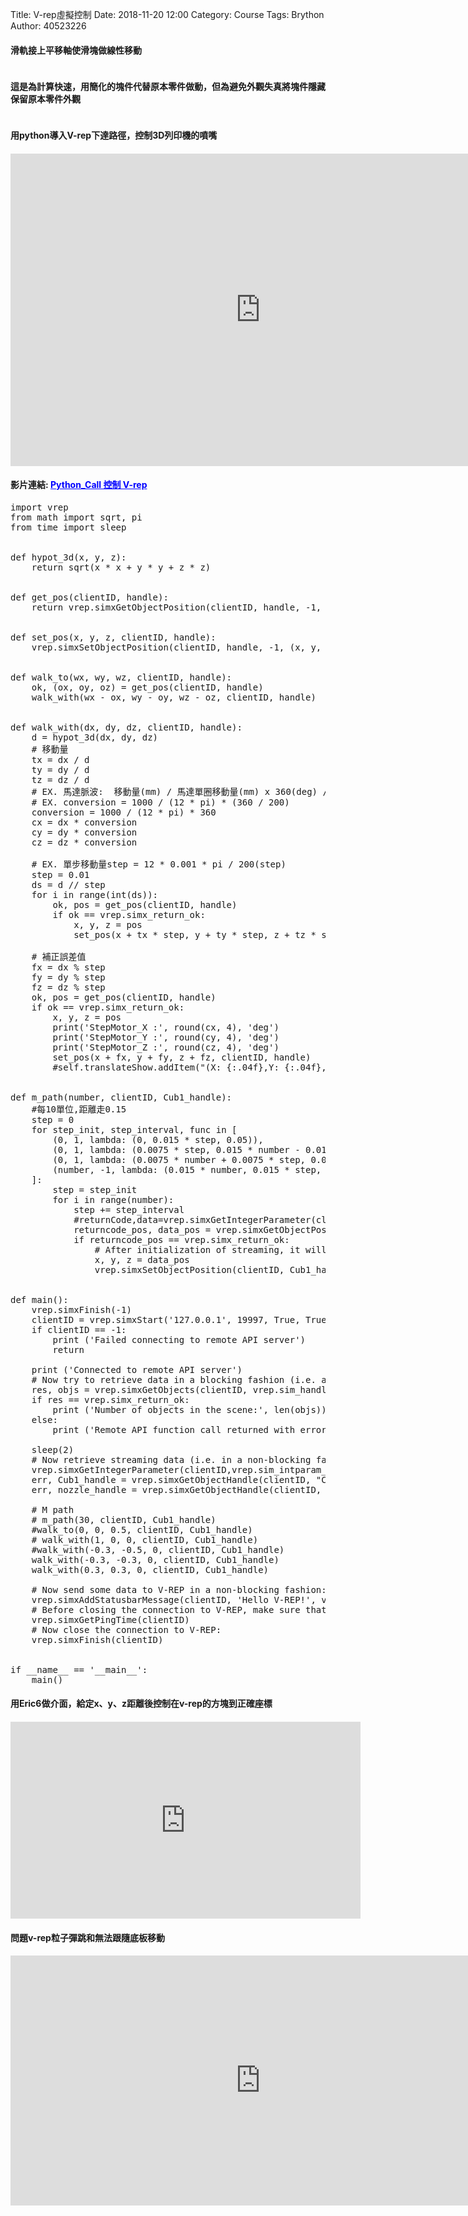 Title: V-rep虛擬控制
Date: 2018-11-20 12:00
Category: Course
Tags: Brython
Author: 40523226



<!-- PELICAN_END_SUMMARY -->

<h4>滑軌接上平移軸使滑塊做線性移動</h4>
<p><img alt="" src="https://github.com/s40523226/projrct/blob/gh-pages/photo/p37_22-22-20.png?raw=true"></p>

<h4>這是為計算快速，用簡化的塊件代替原本零件做動，但為避免外觀失真將塊件隱藏保留原本零件外觀</h4>
<p><img alt="" src="https://github.com/s40523226/projrct/blob/gh-pages/photo/p37_22-09-14.png?raw=true"></p>

<h4>用python導入V-rep下達路徑，控制3D列印機的噴嘴<h4/>

<iframe width="800" height="500" src="https://www.youtube.com/embed/B0_vdv9Cpw0" frameborder="0" allow="accelerometer; autoplay; encrypted-media; gyroscope; picture-in-picture" allowfullscreen></iframe>
<h4>影片連結: <a href="https://www.youtube.com/embed/B0_vdv9Cpw0"style="color:blue;">Python_Call 控制 V-rep</a></h4>

<pre class="brush: python">
import vrep
from math import sqrt, pi
from time import sleep


def hypot_3d(x, y, z):
    return sqrt(x * x + y * y + z * z)


def get_pos(clientID, handle):
    return vrep.simxGetObjectPosition(clientID, handle, -1, vrep.simx_opmode_oneshot_wait)


def set_pos(x, y, z, clientID, handle):
    vrep.simxSetObjectPosition(clientID, handle, -1, (x, y, z), vrep.simx_opmode_oneshot_wait)


def walk_to(wx, wy, wz, clientID, handle):
    ok, (ox, oy, oz) = get_pos(clientID, handle)
    walk_with(wx - ox, wy - oy, wz - oz, clientID, handle)


def walk_with(dx, dy, dz, clientID, handle):
    d = hypot_3d(dx, dy, dz)
    # 移動量
    tx = dx / d
    ty = dy / d
    tz = dz / d
    # EX. 馬達脈波:  移動量(mm) / 馬達單圈移動量(mm) x 360(deg) / 步數(step)
    # EX. conversion = 1000 / (12 * pi) * (360 / 200)
    conversion = 1000 / (12 * pi) * 360
    cx = dx * conversion
    cy = dy * conversion
    cz = dz * conversion
    
    # EX. 單步移動量step = 12 * 0.001 * pi / 200(step)
    step = 0.01
    ds = d // step
    for i in range(int(ds)):
        ok, pos = get_pos(clientID, handle)
        if ok == vrep.simx_return_ok:
            x, y, z = pos
            set_pos(x + tx * step, y + ty * step, z + tz * step, clientID, handle)
    
    # 補正誤差值        
    fx = dx % step
    fy = dy % step
    fz = dz % step        
    ok, pos = get_pos(clientID, handle)
    if ok == vrep.simx_return_ok:
        x, y, z = pos
        print('StepMotor_X :', round(cx, 4), 'deg')
        print('StepMotor_Y :', round(cy, 4), 'deg')
        print('StepMotor_Z :', round(cz, 4), 'deg')
        set_pos(x + fx, y + fy, z + fz, clientID, handle)
        #self.translateShow.addItem("(X: {:.04f},Y: {:.04f},Z: {:.04f})".format(a2z, b2z, c2z))
    

def m_path(number, clientID, Cub1_handle):
    #每10單位,距離走0.15
    step = 0
    for step_init, step_interval, func in [
        (0, 1, lambda: (0, 0.015 * step, 0.05)),
        (0, 1, lambda: (0.0075 * step, 0.015 * number - 0.01 * step, 0.05)),
        (0, 1, lambda: (0.0075 * number + 0.0075 * step, 0.005 * number + 0.01 * step, 0.05)),
        (number, -1, lambda: (0.015 * number, 0.015 * step, 0.05)),
    ]:
        step = step_init
        for i in range(number):
            step += step_interval
            #returnCode,data=vrep.simxGetIntegerParameter(clientID,vrep.sim_intparam_mouse_x,vrep.simx_opmode_buffer) # Try to retrieve the streamed data
            returncode_pos, data_pos = vrep.simxGetObjectPosition(clientID, Cub1_handle, -1, vrep.simx_opmode_oneshot_wait)
            if returncode_pos == vrep.simx_return_ok:
                # After initialization of streaming, it will take a few ms before the first value arrives, so check the return code
                x, y, z = data_pos
                vrep.simxSetObjectPosition(clientID, Cub1_handle, -1, func(), vrep.simx_opmode_oneshot_wait)


def main():
    vrep.simxFinish(-1)
    clientID = vrep.simxStart('127.0.0.1', 19997, True, True, 5000, 5)
    if clientID == -1:
        print ('Failed connecting to remote API server')
        return

    print ('Connected to remote API server')
    # Now try to retrieve data in a blocking fashion (i.e. a service call):
    res, objs = vrep.simxGetObjects(clientID, vrep.sim_handle_all, vrep.simx_opmode_blocking)
    if res == vrep.simx_return_ok:
        print ('Number of objects in the scene:', len(objs))
    else:
        print ('Remote API function call returned with error code:', res)

    sleep(2) 
    # Now retrieve streaming data (i.e. in a non-blocking fashion):
    vrep.simxGetIntegerParameter(clientID,vrep.sim_intparam_mouse_x,vrep.simx_opmode_streaming) # Initialize streaming
    err, Cub1_handle = vrep.simxGetObjectHandle(clientID, "Cub1", vrep.simx_opmode_oneshot_wait)
    err, nozzle_handle = vrep.simxGetObjectHandle(clientID, "nozzle", vrep.simx_opmode_oneshot_wait)
    
    # M path
    # m_path(30, clientID, Cub1_handle)
    #walk_to(0, 0, 0.5, clientID, Cub1_handle)
    # walk_with(1, 0, 0, clientID, Cub1_handle)
    #walk_with(-0.3, -0.5, 0, clientID, Cub1_handle)
    walk_with(-0.3, -0.3, 0, clientID, Cub1_handle)
    walk_with(0.3, 0.3, 0, clientID, Cub1_handle)

    # Now send some data to V-REP in a non-blocking fashion:
    vrep.simxAddStatusbarMessage(clientID, 'Hello V-REP!', vrep.simx_opmode_oneshot)
    # Before closing the connection to V-REP, make sure that the last command sent out had time to arrive. You can guarantee this with (for example):
    vrep.simxGetPingTime(clientID)
    # Now close the connection to V-REP:
    vrep.simxFinish(clientID)


if __name__ == '__main__':
    main()
</pre>

<h4>用Eric6做介面，給定x、y、z距離後控制在v-rep的方塊到正確座標<h4/>
<iframe width="560" height="315" src="https://www.youtube.com/embed/vlAhgFNJUBg" frameborder="0" allow="accelerometer; autoplay; encrypted-media; gyroscope; picture-in-picture" allowfullscreen></iframe>

<h4>問題v-rep粒子彈跳和無法跟隨底板移動<h4/>
<iframe width="800" height="400" src="https://www.youtube.com/embed/ddavuOlxOZQ" frameborder="0" allow="accelerometer; autoplay; encrypted-media; gyroscope; picture-in-picture" allowfullscreen></iframe>
